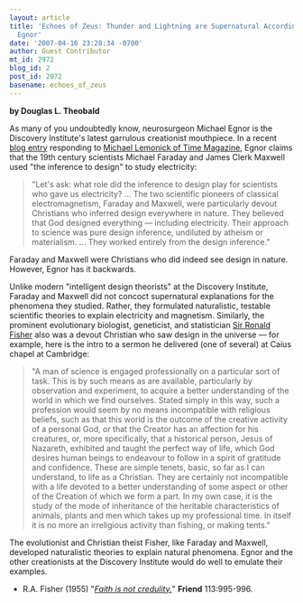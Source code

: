 ```yaml
---
layout: article
title: 'Echoes of Zeus: Thunder and Lightning are Supernatural According to DI''s
  Egnor'
date: '2007-04-16 23:28:34 -0700'
author: Guest Contributor
mt_id: 2972
blog_id: 2
post_id: 2972
basename: echoes_of_zeus
---
```

**by Douglas L. Theobald**

As many of you undoubtedly know, neurosurgeon Michael Egnor is the Discovery Institute's latest garrulous creationist mouthpiece.  In a recent [blog entry](http://www.evolutionnews.org/2007/04/mike_lemonick_time_magazines_n.html) responding to [Michael Lemonick of Time Magazine](http://time-blog.com/eye_on_science/2007/04/are_darwinists_afraid_to_debat.html), Egnor claims that the 19th century scientists Michael Faraday and James Clerk Maxwell used "the inference to design" to study electricity:

> "Let's ask: what role did the inference to design play for scientists who gave us electricity? ... The two scientific pioneers of classical electromagnetism, Faraday and Maxwell, were particularly devout Christians who inferred design everywhere in nature. They believed that God designed everything &mdash; including electricity. Their approach to science was pure design inference, undiluted by atheism or materialism. ... They worked entirely from the design inference."

Faraday and Maxwell were Christians who did indeed see design in nature.  However, Egnor has it backwards.

Unlike modern "intelligent design theorists" at the Discovery Institute, Faraday and Maxwell did not concoct supernatural explanations for the phenomena they studied.  Rather, they formulated naturalistic, testable scientific theories to explain electricity and magnetism.  Similarly, the prominent evolutionary biologist, geneticist, and statistician [Sir Ronald Fisher](http://en.wikipedia.org/wiki/Ronald_Fisher) also was a devout Christian who saw design in the universe &mdash; for example, here is the intro to a sermon he delivered (one of several) at Caius chapel at Cambridge:

> "A man of science is engaged professionally on a particular sort of task.  This is by such means as are available, particularly by observation and experiment, to acquire a better understanding of the world in which we find ourselves.  Stated simply in this way, such a profession would seem by no means incompatible with religious beliefs, such as that this world is the outcome of the creative activity of a personal God, or that the Creator has an affection for his creatures, or, more specifically, that a historical person, Jesus of Nazareth, exhibited and taught the perfect way of life, which God desires human beings to endeavour to follow in a spirit of gratitude and confidence.  These are simple tenets, basic, so far as I can understand, to life as a Christian.  They are certainly not incompatible with a life devoted to a better understanding of some aspect or other of the Creation of which we form a part.  In my own case, it is the study of the mode of inheritance of the heritable characteristics of animals, plants and men which takes up my professional time.  In itself it is no more an irreligious activity than fishing, or making tents."

The evolutionist and Christian theist Fisher, like Faraday and Maxwell, developed naturalistic theories to explain natural phenomena.  Egnor and the other creationists at the Discovery Institute would do well to emulate their examples.


* R.A. Fisher (1955) "[_Faith is not credulity._](http://groups.google.com/group/talk.origins/msg/371deeb0c889b6a4)" **Friend** 113:995-996.
